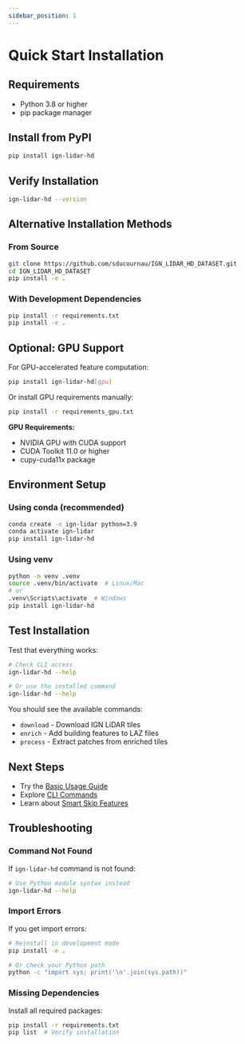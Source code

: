 ```yaml
---
sidebar_position: 1
---
```


# Quick Start Installation

## Requirements

- Python 3.8 or higher
- pip package manager

## Install from PyPI

```bash
pip install ign-lidar-hd
```

## Verify Installation

```bash
ign-lidar-hd --version
```

## Alternative Installation Methods

### From Source

```bash
git clone https://github.com/sducournau/IGN_LIDAR_HD_DATASET.git
cd IGN_LIDAR_HD_DATASET
pip install -e .
```

### With Development Dependencies

```bash
pip install -r requirements.txt
pip install -e .
```

## Optional: GPU Support

For GPU-accelerated feature computation:

```bash
pip install ign-lidar-hd[gpu]
```

Or install GPU requirements manually:

```bash
pip install -r requirements_gpu.txt
```

**GPU Requirements:**

- NVIDIA GPU with CUDA support
- CUDA Toolkit 11.0 or higher
- cupy-cuda11x package

## Environment Setup

### Using conda (recommended)

```bash
conda create -n ign-lidar python=3.9
conda activate ign-lidar
pip install ign-lidar-hd
```

### Using venv

```bash
python -m venv .venv
source .venv/bin/activate  # Linux/Mac
# or
.venv\Scripts\activate  # Windows
pip install ign-lidar-hd
```

## Test Installation

Test that everything works:

```bash
# Check CLI access
ign-lidar-hd --help

# Or use the installed command
ign-lidar-hd --help
```

You should see the available commands:

- `download` - Download IGN LiDAR tiles
- `enrich` - Add building features to LAZ files
- `process` - Extract patches from enriched tiles

## Next Steps

- Try the [Basic Usage Guide](../guides/basic-usage.md)
- Explore [CLI Commands](../guides/cli-commands.md)
- Learn about [Smart Skip Features](../features/smart-skip.md)

## Troubleshooting

### Command Not Found

If `ign-lidar-hd` command is not found:

```bash
# Use Python module syntax instead
ign-lidar-hd --help
```

### Import Errors

If you get import errors:

```bash
# Reinstall in development mode
pip install -e .

# Or check your Python path
python -c "import sys; print('\n'.join(sys.path))"
```

### Missing Dependencies

Install all required packages:

```bash
pip install -r requirements.txt
pip list  # Verify installation
```
